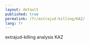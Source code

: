 ```yaml
---
layout: default
published: true
permalink: /fr/extrajud-killing/KAZ/
lang: fr
---
```


extrajud-killing analysis KAZ
